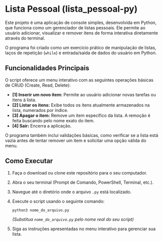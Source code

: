 # Lista Pessoal (lista_pessoal-py)

Este projeto é uma aplicação de console simples, desenvolvida em Python, que funciona como um gerenciador de listas pessoais. Ele permite ao usuário adicionar, visualizar e remover itens de forma interativa diretamente através do terminal.

O programa foi criado como um exercício prático de manipulação de listas, laços de repetição (`while`) e entrada/saída de dados do usuário em Python.

## Funcionalidades Principais

O script oferece um menu interativo com as seguintes operações básicas de CRUD (Create, Read, Delete):

* **[1] Inserir um novo item:** Permite ao usuário adicionar novas tarefas ou itens à lista.
* **[2] Listar os itens:** Exibe todos os itens atualmente armazenados na lista, numerados por índice.
* **[3] Apagar o item:** Remove um item específico da lista. A remoção é feita buscando pelo nome exato do item.
* **[4] Sair:** Encerra a aplicação.

O programa também inclui validações básicas, como verificar se a lista está vazia antes de tentar remover um item e solicitar uma opção válida do menu.

## Como Executar

1.  Faça o download ou clone este repositório para o seu computador.
2.  Abra o seu terminal (Prompt de Comando, PowerShell, Terminal, etc.).
3.  Navegue até o diretório onde o arquivo `.py` está localizado.
4.  Execute o script usando o seguinte comando:

    ```bash
    python3 nome_do_arquivo.py
    ```
    *(Substitua `nome_do_arquivo.py` pelo nome real do seu script)*

5.  Siga as instruções apresentadas no menu interativo para gerenciar sua lista.
